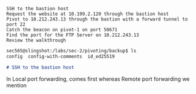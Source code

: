 
    SSH to the bastion host
    Request the website at 10.199.2.120 through the bastion host
    Pivot to 10.212.243.13 through the bastion with a forward tunnel to port 22
    Catch the beacon on pivot-1 on port 58671
    Find the port for the FTP Server on 10.212.243.13
    Review the walkthrough

```markdown
sec565@slingshot:/labs/sec-2/pivoting/backup$ ls
config  config-with-comments  id_ed25519

# SSH to the bastion host

```

In Local port forwarding, <Local Port> comes first whereas Remote port forwarding we mention <Remote Port>

